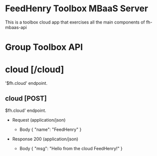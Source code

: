 # FeedHenry Toolbox MBaaS Server

This is a toolbox cloud app that exercises all the main components of fh-mbaas-api 

# Group Toolbox API

# cloud [/cloud]

'$fh.cloud' endpoint.

## cloud [POST] 

$fh.cloud' endpoint.

+ Request (application/json)
    + Body
            {
              "name": "FeedHenry"
            }

+ Response 200 (application/json)
    + Body
            {
              "msg": "Hello from the cloud FeedHenry!"
            }
